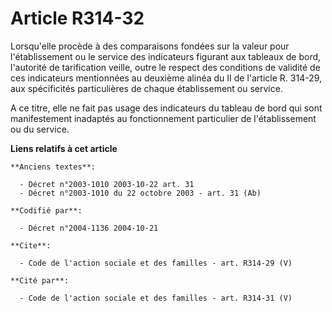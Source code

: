 # Article R314-32

Lorsqu'elle procède à des comparaisons fondées sur la valeur pour l'établissement ou le service des indicateurs figurant aux
tableaux de bord, l'autorité de tarification veille, outre le respect des conditions de validité de ces indicateurs
mentionnées au deuxième alinéa du II de l'article R. 314-29, aux spécificités particulières de chaque établissement ou
service.

A ce titre, elle ne fait pas usage des indicateurs du tableau de bord qui sont manifestement inadaptés au fonctionnement
particulier de l'établissement ou du service.

**Liens relatifs à cet article**

	**Anciens textes**:

	  - Décret n°2003-1010 2003-10-22 art. 31
	  - Décret n°2003-1010 du 22 octobre 2003 - art. 31 (Ab)

	**Codifié par**:

	  - Décret n°2004-1136 2004-10-21

	**Cite**:

	  - Code de l'action sociale et des familles - art. R314-29 (V)

	**Cité par**:

	  - Code de l'action sociale et des familles - art. R314-31 (V)
